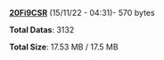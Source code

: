 [**20Fi9CSR**](/data/20Fi9CSR.txt) (15/11/22 - 04:31)- 570 bytes

**Total Datas**: 3132

**Total Size**: 17.53 MB / 17.5 MB